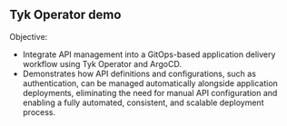 ## Tyk Operator demo

Objective:
- Integrate API management into a GitOps-based application delivery workflow using Tyk Operator and ArgoCD.
- Demonstrates how API definitions and configurations, such as authentication, can be managed automatically alongside application deployments, eliminating the need for manual API configuration and enabling a fully automated, consistent, and scalable deployment process.

